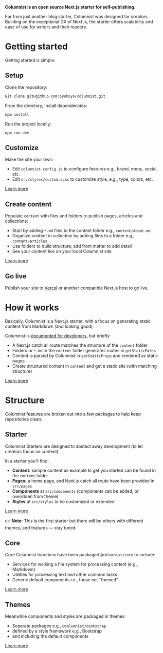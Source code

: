 **Columnist is an open source Next.js starter for self-publishing.** 

Far from just another blog starter, Columnist was designed for creators. Building on the exceptional DX of Next.js, the starter offers scalability and ease of use for writers and their readers.

# Getting started

Getting started is simple:

## Setup

Clone the repository:

```markdown
Git clone git@github.com:oyoboyo/columnist.git
```

From the directory, Install dependencies:

```markdown
npm install
```

Run the project locally:

```
npm run dev
```

## Customize

Make the site your own:

- Edit `columnist.config.js` to configure features e.g., brand, menu, social, etc.
- Edit `src/styles/custom.scss` to customize style, e.g., type, colors, etc.

[Learn more](https://github.com/oyoboyo/columnist/wiki/Starter)

## Create content

Populate `content` with files and folders to publish pages, articles and collections:

- Start by adding `*.md` files to the content folder e.g., `content/about.md`
- Organize content in collection by adding files to a folder e.g., `content/articles`
- Use folders to build structure; add front matter to add detail
- See your content live on your local Columnist site

[Learn more](https://github.com/oyoboyo/columnist/wiki/Starter)

## Go live

Publish your site to [Vercel](https://vercel.com/) or another compatible Next.js host to go live.

# How it works

Basically, Columnist is a Next.js starter, with a focus on generating static content from Markdown (and looking good).

Columnist is [documented for developers](https://github.com/oyoboyo/columnist/wiki), but briefly:

- A Next.js catch all route matches the structure of the `content` folder
- Folders or `*.md` in the `content` folder generates routes in `getStaticPaths`
- Content is parsed by Columnist in `getStaticProps` and rendered as static pages
- Create structured content in `content` and get a static site (with matching structure)

[Learn more](https://github.com/oyoboyo/columnist/wiki)

# Structure

Columnist features are broken out into a few packages to help keep repositories clean:

## Starter

Columnist Starters are designed to abstact away development (to let creators focus on content).

In a starter you’ll find:

- **Content:** sample content as example to get you started can be found in the `content` folder
- **Pages:** a home page, and Next.js catch all route have been provided in `src/pages`
- **Components** at `src/components` (components can be added, or overidden from theme)
- **Styles** at `src/styles` to be customized or extended

[Learn more](https://github.com/oyoboyo/columnist/wiki/Starter)

👉 **Note:** This is the first starter but there will be others with different themes, and features — stay tuned.

## Core

Core Columnist functions have been packaged `@columnist/core` to include:

- Services for walking a file system for processing content (e.g., Markdown)
- Utilities for processing text and other common tasks
- Generic default components i.e., those not “themed”

[Learn more](https://github.com/oyoboyo/columnist/wiki/Core)

## Themes

Meanwhile components and styles are packaged in themes:

- Separate packages e.g., `@columnist/bootstrap`
- defined by a style framework e.g., Bootstrap
- and including the default components

[Learn more](https://github.com/oyoboyo/columnist/wiki/Themes)
